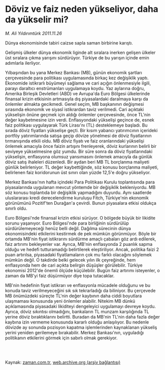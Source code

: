 # Döviz ve faiz neden yükseliyor, daha da yükselir mi?

*M. Ali Yıldırımtürk 2011.11.26*

<td class="columnist-detail">
<p>Dünya ekonomisinde tabiri caizse sapla saman birbirine karıştı.</p>
<p>
<div id="haberMetinDiv">
<p> Gelişmiş ülkeler dünya ekonomik liginde alt sıralara inerken gelişen ülkeler üst sıralara çıkma yarışını sürdürüyor. Türkiye de bu yarışın içinde emin adımlarla ilerliyor.
<p> Yılbaşından bu yana Merkez Bankası (MB), günün ekonomik şartları çerçevesinde para politikası uygulamasında birkaç kez değişiklik yaptı. Ekonomide istikrarlı büyümeyi sağlama ve cari açığın önlenmesiyle ilgili, parayı daraltıcı enstrümanları uygulamaya koydu. Yaz aylarına doğru, Amerika Birleşik Devletleri (ABD) ve Avrupa'da Euro Bölgesi ülkelerinde finansal krizin etkisinin artmasıyla dış piyasalardaki daralmaya karşı da önlemler almakta gecikmedi. Genel seçim, MB başkanının değişmesi sırasında ekonomik ve siyasî istikrardan taviz verilmedi. Cari açıktaki yükselişin önüne geçmek için aldığı önlemler çerçevesinde, önce TL'nin değer kaybetmesine izin verdi. Enflasyondaki yükselişi geçince de, esnek faiz politikası uygulayarak Türk Lirası'nı (TL) desteklemeye başladı. Bu sırada döviz fiyatları yükselişe geçti. Bir kısım yabancı yatırımcının içerideki portföy yatırımlarında satışa geçip dövize yönelmesi de döviz fiyatlarının tırmanışında etkili oldu. MB döviz fiyatı ve faiz oranlarındaki yükselişi önlemek amacıyla önce faizin artışını frenleyerek, döviz kurlarının belirli bir seviyeye yükselmesine göz yumdu. Bir süre sonra da döviz fiyatlarındaki yükselişin, enflasyona olumsuz yansımasını önlemek amacıyla da günlük döviz satış ihaleleri düzenledi. Bir aydan beri MB TL borçlanma maliyeti günlük belirleniyor. TL değer kaybettiğinde, söz konusu borçlanma maliyeti, belirlenen faiz koridorunun üst sınırı olan yüzde 12,5'e doğru yükseliyor. 
<p> Merkez Bankası'nın hafta içindeki Para Politikası Kurulu toplantısında para piyasalarında uygulanan mevcut yöntemde bir değişiklik bekleniyordu. MB söz konusu toplantıda bir değişiklik yapmadığını duyurdu. Aynı saatlerde uluslararası kredi derecelendirme kuruluşu Fitch, Türkiye'nin ekonomik görünümünü Pozitif'ten Durağan'a çevirdi. Bunun piyasalara etkisi oldukça sınırlı oldu.
<p> Euro Bölgesi'nde finansal krizin etkisi sürüyor. O bölgede büyük bir likidite sorunu yaşanıyor. Euro Bölgesi'nde para birliğinin sürdürülüp sürdürülemeyeceği henüz belli değil. Dağılma sürecinin dünya ekonomisindeki etkilerini kestirmek de pek mümkün görünmüyor. Böyle bir ortamda MB'nin fiyat istikrarını sürdürme amaçlı çabaları göz ardı edilerek, faiz artırımı bekleyenler var. Ayrıca, MB'nin enflasyonda 2 puanlık sapma olduğu ve hedefi tutturamadığı belirtilerek eleştiriliyor. Ancak, politika faizi 2 puan artırılsa, piyasadaki fiyatlamaların çok mu farklı olacağını söylemek mümkün değil. O takdirde belki gelecek yılın ilk çeyreğinde, hem enflasyonda hem de cari açıkta belirgin düşüşler görülebilir. Türkiye ekonomisi 2012'de önemli ölçüde küçülebilir. Bugün faiz artırımı isteyenler, o zaman da MB'yi faiz düşürmüyor diye topa tutacaklar.
<p> MB'nin hedefinin fiyat istikrarı ve enflasyonla mücadele olduğunu ve bu konuda taviz verilmeyeceğini sık sık tekrarladığı da biliniyor. Bu çerçevede MB önümüzdeki süreçte TL'nin değer kaybının daha ciddi boyutlara ulaşmaması konusunda yeni önlemler alabilir. Nitekim MB dünkü açıklamasında piyasadaki likiditeyi dengeleyici uygulamayı devreye koydu. Ayrıca, döviz sıkıntısı olmadığını, bankaların TL munzam karşılığında TL yerine döviz bıraktıklarını belirtti. Buradan da MB'nin TL'nin daha fazla değer kaybına izin vermeme konusunda kararlı olduğu anlaşılıyor. Bu nedenle dövizde ay sonunda pozisyon kapatma işlemlerinden kaynaklanan yükseliş yerini yeniden gerilemeye bırakabilir. Merkez Bankası'nın, uyguladığı politikanın etkilerini görmek için sabırlı olmak gerekiyor. </p></p></p></p></p></div>
</p>


<p><br>
		 </br></p></td>

Kaynak: [zaman.com.tr](http://zaman.com.tr/yazar.do?yazino=1206573), [web.archive.org (arşiv bağlantısı)](http://web.archive.org/web/20120129150610/http://www.zaman.com.tr:80/yazar.do?yazino=1206573)
